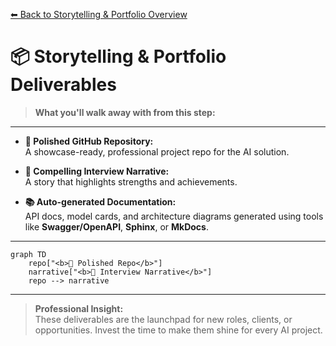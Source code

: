 [⬅ Back to Storytelling & Portfolio Overview](README.md)

# 📦 Storytelling & Portfolio Deliverables

> **What you'll walk away with from this step:**

---

- **📖 Polished GitHub Repository:**  
  A showcase-ready, professional project repo for the AI solution.

- **📝 Compelling Interview Narrative:**  
  A story that highlights strengths and achievements.

- **📚 Auto-generated Documentation:**  
  API docs, model cards, and architecture diagrams generated using tools like **Swagger/OpenAPI**, **Sphinx**, or **MkDocs**.

---

```mermaid
graph TD
    repo["<b>📖 Polished Repo</b>"]
    narrative["<b>📝 Interview Narrative</b>"]
    repo --> narrative
```

---

> **Professional Insight:**  
> These deliverables are the launchpad for new roles, clients, or opportunities. Invest the time to make them shine for every AI project.

